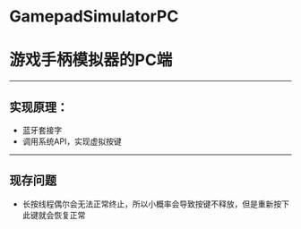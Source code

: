 # GamepadSimulatorPC
# 游戏手柄模拟器的PC端
***
## 实现原理：
  - 蓝牙套接字
  - 调用系统API，实现虚拟按键
***
## 现存问题
  - 长按线程偶尔会无法正常终止，所以小概率会导致按键不释放，但是重新按下此键就会恢复正常

